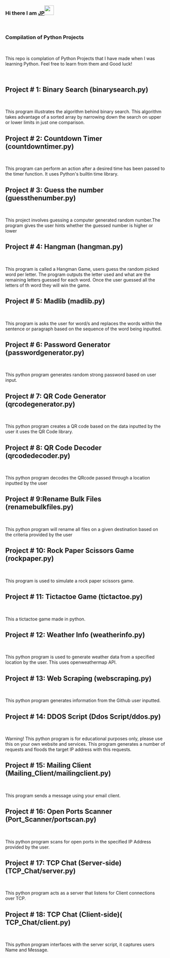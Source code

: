 ### Hi there I am [JP](https://www.linkedin.com/in/jpx/)<img src="https://raw.githubusercontent.com/MartinHeinz/MartinHeinz/master/wave.gif" width="30px">
<br/>

### Compilation of Python Projects
<br/>
<p>
This repo is complation of Python Projects that I have made when I was learning Python. Feel free to learn from them and Good luck!
</p>

<br/>

## Project # 1: Binary Search (binarysearch.py)

<br/>
<p>
This program illustrates the algorithm behind binary search. This algorithm takes advantage of a sorted array by narrowing down the search on upper or lower limits in just one comparison.
</p>

## Project # 2: Countdown Timer (countdowntimer.py)

<br/>
<p>
This program can perform an action after a desired time has been passed to the timer function. It uses Python's builtin time library.
</p>

## Project # 3: Guess the number (guessthenumber.py)

<br/>
<p>
This project involves guessing a computer generated random number.The program gives the user hints whether the guessed number is higher or lower
</p>


## Project # 4: Hangman (hangman.py)

<br/>
<p>
This program is called a Hangman Game, users guess the random picked word per letter. The program outputs the letter used and what are the remaining letters guessed for each word. Once the user guessed all the letters of th word they will win the game.
</p>

## Project # 5: Madlib (madlib.py)

<br/>
<p>
This program is asks the user for word/s and replaces the words within the sentence or paragraph based on the sequence of the word being inputted.
</p>

## Project # 6: Password Generator (passwordgenerator.py)

<br/>
<p>
This python program generates random strong password based on user input.
</p>


## Project # 7: QR Code Generator (qrcodegenerator.py)

<br/>
<p>
This python program creates a QR code based on the data inputted by the user it uses the QR Code library.
</p>


## Project # 8: QR Code Decoder (qrcodedecoder.py)

<br/>
<p>
This python program decodes the QRcode passed through a location inputted by the user
</p>



## Project # 9:Rename Bulk Files (renamebulkfiles.py)

<br/>
<p>
This python program will rename all files on a given destination based on the criteria provided by the user
</p>

## Project # 10: Rock Paper Scissors Game (rockpaper.py)

<br/>
<p>
This program is used to simulate a rock paper scissors game.
</p>

## Project # 11: Tictactoe Game (tictactoe.py)

<br/>
<p>
 This a tictactoe game made in python.
</p>


## Project # 12: Weather Info (weatherinfo.py)

<br/>
<p>
This python program is used to generate weather data from a specified location by the user. This uses openweathermap API.
</p>



## Project # 13: Web Scraping (webscraping.py)

<br/>
<p>
This python program generates information from the Github user inputted.
</p>

## Project # 14: DDOS Script (Ddos Script/ddos.py)

<br/>
<p>
Warning! This python program is for educational purposes only, please use this on your own website and services. This program generates a number of requests and floods the target IP address with this requests.
</p>


## Project # 15: Mailing Client (Mailing_Client/mailingclient.py)

<br/>
<p>
This program sends a message using your email client.
</p>

## Project # 16: Open Ports Scanner (Port_Scanner/portscan.py)

<br/>
<p>
This python program scans for open ports in the specified IP Address provided by the user.
</p>

## Project # 17: TCP Chat  (Server-side) (TCP_Chat/server.py)

<br/>
<p>
This python program acts as a server that listens for Client connections over TCP.
</p>

## Project # 18: TCP Chat  (Client-side)( TCP_Chat/client.py)

<br/>
<p>
This python program interfaces with the server script, it captures users Name and Message.
</p>





